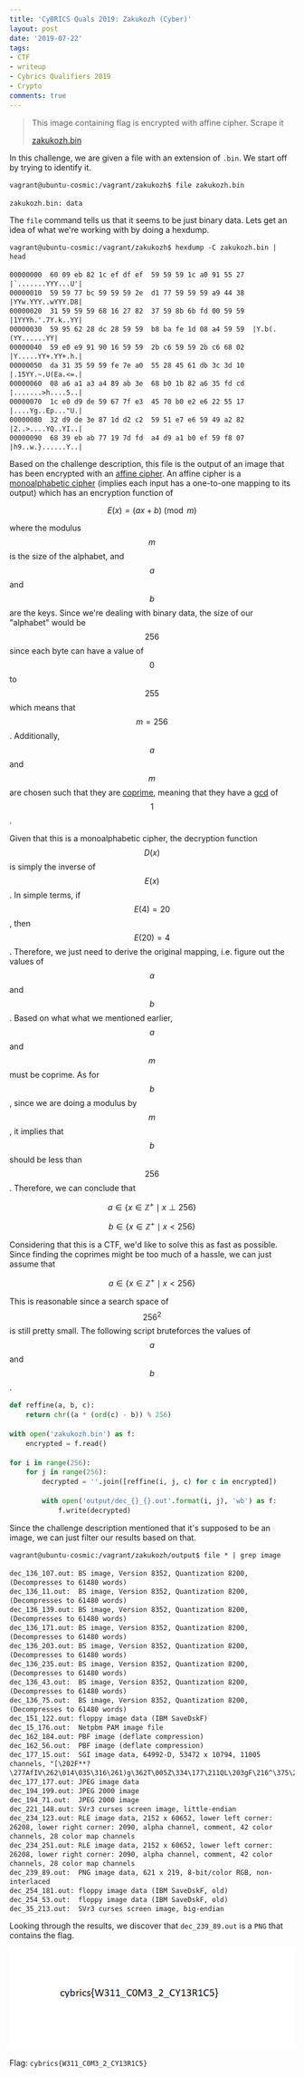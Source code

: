 ```yaml
---
title: 'CyBRICS Quals 2019: Zakukozh (Cyber)'
layout: post
date: '2019-07-22'
tags:
- CTF
- writeup
- Cybrics Qualifiers 2019
- Crypto
comments: true
---
```


> This image containing flag is encrypted with affine cipher. Scrape it 
> 
> [zakukozh.bin](/files/zakukozh.bin)


In this challenge, we are given a file with an extension of `.bin`. We start off by trying to identify it.

```
vagrant@ubuntu-cosmic:/vagrant/zakukozh$ file zakukozh.bin

zakukozh.bin: data
```

The `file` command tells us that it seems to be just binary data. Lets get an idea of what we're working with by doing a hexdump.

```
vagrant@ubuntu-cosmic:/vagrant/zakukozh$ hexdump -C zakukozh.bin | head

00000000  60 09 eb 82 1c ef df ef  59 59 59 1c a0 91 55 27  |`.......YYY...U'|
00000010  59 59 77 bc 59 59 59 2e  d1 77 59 59 59 a9 44 38  |YYw.YYY..wYYY.D8|
00000020  31 59 59 59 68 16 27 82  37 59 8b 6b fd 00 59 59  |1YYYh.'.7Y.k..YY|
00000030  59 95 62 28 dc 28 59 59  b8 ba fe 1d 08 a4 59 59  |Y.b(.(YY......YY|
00000040  59 e0 e9 91 90 16 59 59  2b c6 59 59 2b c6 68 02  |Y.....YY+.YY+.h.|
00000050  da 31 35 59 59 fe 7e a0  55 28 45 61 db 3c 3d 10  |.15YY.~.U(Ea.<=.|
00000060  08 a6 a1 a3 a4 89 ab 3e  68 b0 1b 82 a6 35 fd cd  |.......>h....5..|
00000070  1c e0 d9 de 59 67 7f e3  45 70 b0 e2 e6 22 55 17  |....Yg..Ep..."U.|
00000080  32 d9 de 3e 87 1d d2 c2  59 51 e7 e6 59 49 a2 82  |2..>....YQ..YI..|
00000090  68 39 eb ab 77 19 7d fd  a4 d9 a1 b0 ef 59 f8 07  |h9..w.}......Y..|
```

Based on the challenge description, this file is the output of an image that has been encrypted with an [affine cipher](https://en.wikipedia.org/wiki/Affine_cipher). An affine cipher is a [monoalphabetic cipher](https://en.wikipedia.org/wiki/Substitution_cipher) (implies each input has a one-to-one mapping to its output) which has an encryption function of

$$E(x) = (ax + b)\pmod m$$

where the modulus $$m$$ is the size of the alphabet, and $$a$$ and $$b$$ are the keys. Since we're dealing with binary data, the size of our "alphabet" would be $$256$$ since each byte can have a value of $$0$$ to $$255$$ which means that $$m = 256$$. Additionally, $$a$$ and $$m$$ are chosen such that they are [coprime](https://en.wikipedia.org/wiki/Coprime_integers), meaning that they have a [gcd](https://en.wikipedia.org/wiki/Greatest_common_divisor) of $$1$$.


Given that this is a monoalphabetic cipher, the decryption function $$D(x)$$ is simply the inverse of $$E(x)$$. In simple terms, if $$E(4) = 20$$, then $$E(20) = 4$$. Therefore, we just need to derive the original mapping, i.e. figure out the values of $$a$$ and $$b$$. Based on what what we  mentioned earlier, $$a$$ and $$m$$ must be coprime. As for $$b$$, since we are doing a modulus by $$m$$, it implies that $$b$$ should be less than $$256$$. Therefore, we can conclude that 

$$a \in \{x \in \mathbb{Z}^+ \mid x \perp 256\}$$

$$b \in \{x \in \mathbb{Z}^+ \mid x \lt 256\}$$

Considering that this is a CTF, we'd like to solve this as fast as possible. Since finding the coprimes might be too much of a hassle, we can just assume that

$$a \in \{x \in \mathbb{Z}^+ \mid x \lt 256\}$$

This is reasonable since a search space of $$256^2$$ is still pretty small. The following script bruteforces the values of $$a$$ and $$b$$. 

```python
def reffine(a, b, c):
    return chr((a * (ord(c) - b)) % 256)

with open('zakukozh.bin') as f:
	encrypted = f.read()

for i in range(256):
    for j in range(256):
        decrypted = ''.join([reffine(i, j, c) for c in encrypted])

        with open('output/dec_{}_{}.out'.format(i, j), 'wb') as f:
            f.write(decrypted)
```

Since the challenge description mentioned that it's supposed to be an image, we can just filter our results based on that. 

```
vagrant@ubuntu-cosmic:/vagrant/zakukozh/output$ file * | grep image

dec_136_107.out: BS image, Version 8352, Quantization 8200, (Decompresses to 61480 words)
dec_136_11.out:  BS image, Version 8352, Quantization 8200, (Decompresses to 61480 words)
dec_136_139.out: BS image, Version 8352, Quantization 8200, (Decompresses to 61480 words)
dec_136_171.out: BS image, Version 8352, Quantization 8200, (Decompresses to 61480 words)
dec_136_203.out: BS image, Version 8352, Quantization 8200, (Decompresses to 61480 words)
dec_136_235.out: BS image, Version 8352, Quantization 8200, (Decompresses to 61480 words)
dec_136_43.out:  BS image, Version 8352, Quantization 8200, (Decompresses to 61480 words)
dec_136_75.out:  BS image, Version 8352, Quantization 8200, (Decompresses to 61480 words)
dec_151_122.out: floppy image data (IBM SaveDskF)
dec_15_176.out:  Netpbm PAM image file
dec_162_184.out: PBF image (deflate compression)
dec_162_56.out:  PBF image (deflate compression)
dec_177_15.out:  SGI image data, 64992-D, 53472 x 10794, 11005 channels, "[\202F**?\277AfIV\262\014\035\316\261)g\362T\005Z\334\177\211QL\203gF\216^\375\201\252\037*\330p\224V\021Q\343\247#f\2103\252\037\177\370\256\323\303*\242X\247*\032\243\203\211\012\034\334\350\352\016\216\005\252\362Q\340*\031x\226*\010\306\002*\346\3019*\242\267\247*\032"
dec_177_177.out: JPEG image data
dec_194_199.out: JPEG 2000 image
dec_194_71.out:  JPEG 2000 image
dec_221_148.out: SVr3 curses screen image, little-endian
dec_234_123.out: RLE image data, 2152 x 60652, lower left corner: 26208, lower right corner: 2090, alpha channel, comment, 42 color channels, 28 color map channels
dec_234_251.out: RLE image data, 2152 x 60652, lower left corner: 26208, lower right corner: 2090, alpha channel, comment, 42 color channels, 28 color map channels
dec_239_89.out:  PNG image data, 621 x 219, 8-bit/color RGB, non-interlaced
dec_254_181.out: floppy image data (IBM SaveDskF, old)
dec_254_53.out:  floppy image data (IBM SaveDskF, old)
dec_35_213.out:  SVr3 curses screen image, big-endian
```

Looking through the results, we discover that `dec_239_89.out` is a `PNG` that contains the flag.

![](/images/zakukoh/dec_239_89.png)

Flag: `cybrics{W311_C0M3_2_CY13R1C5}`

<script type="text/javascript" async
  src="https://cdn.mathjax.org/mathjax/latest/MathJax.js?config=TeX-MML-AM_CHTML">
</script>
